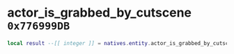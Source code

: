 # actor_is_grabbed_by_cutscene `0x776999DB`

```lua
local result --[[ integer ]] = natives.entity.actor_is_grabbed_by_cutscene(_unk0 --[[ integer ]])
```